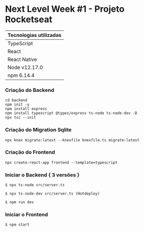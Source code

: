 # Next Level Week #1 - Projeto Rocketseat


|Tecnologias utilizadas  |
|---------|
|TypeScript     |
|React     |
|React Native    |
|Node v12.17.0     |
|npm  6.14.4     |


### Criação do Backend
```
cd backend
npm init -y 
npm install express
npm install typescript @types/express ts-node ts-node-dev -D
npx tsc --init
```

### Criação do Migration Sqlite
```
npx knex migrate:latest --knexfile knexfile.ts migrate:latest
```

### Criação do Frontend
```
npx create-react-app frontend --template=typescript 
```

### Iniciar o Backend { 3 versões }
```
$ npx ts-node src/server.ts 
```

```
$ npx ts-node-dev src/server.ts (Hotdeploy) 
```

```
$ npm run dev 
```

### Iniciar o Frontend

```
$ npm start
```
